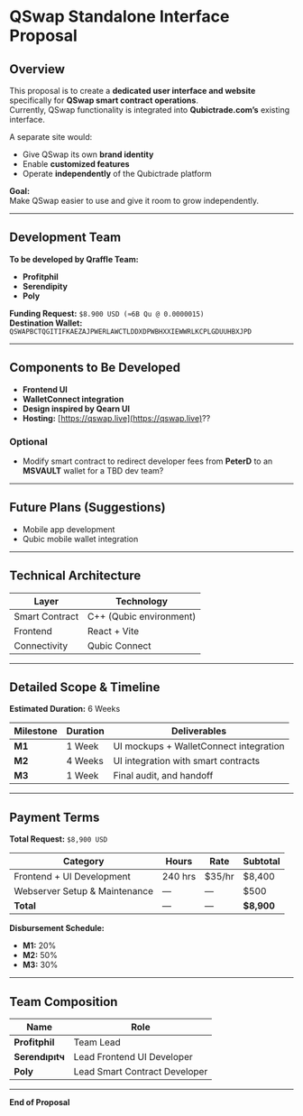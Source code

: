 # QSwap Standalone Interface Proposal

## Overview

This proposal is to create a **dedicated user interface and website** specifically for **QSwap smart contract operations**.  
Currently, QSwap functionality is integrated into **Qubictrade.com’s** existing interface.  

A separate site would:
- Give QSwap its own **brand identity**
- Enable **customized features**
- Operate **independently** of the Qubictrade platform

**Goal:**  
Make QSwap easier to use and give it room to grow independently.

---

## Development Team

**To be developed by Qraffle Team:**
- **Profitphil**  
- **Serendipity**  
- **Poly**

**Funding Request:** `$8.900 USD (≈6B Qu @ 0.0000015)`  
**Destination Wallet:**  
`QSWAPBCTQGITIFKAEZAJPWERLAWCTLDDXDPWBHXXIEWWRLKCPLGDUUHBXJPD`

---

## Components to Be Developed

- **Frontend UI**
- **WalletConnect integration**
- **Design inspired by Qearn UI**
- **Hosting:** [https://qswap.live](https://qswap.live)??

### Optional
- Modify smart contract to redirect developer fees from **PeterD** to an **MSVAULT** wallet for a TBD dev team?

---

## Future Plans (Suggestions)

- Mobile app development  
- Qubic mobile wallet integration  

---

## Technical Architecture

| Layer | Technology |
|-------|-------------|
| Smart Contract | C++ (Qubic environment) |
| Frontend | React + Vite |
| Connectivity | Qubic Connect |

---

## Detailed Scope & Timeline

**Estimated Duration:** 6 Weeks  

| Milestone | Duration | Deliverables |
|------------|-----------|---------------|
| **M1** | 1 Week | UI mockups + WalletConnect integration |
| **M2** | 4 Weeks | UI integration with smart contracts |
| **M3** | 1 Week | Final audit, and handoff |

---

## Payment Terms

**Total Request:** `$8,900 USD`

| Category | Hours | Rate | Subtotal |
|-----------|--------|------|-----------|
| Frontend + UI Development | 240 hrs | $35/hr | $8,400 |
| Webserver Setup & Maintenance | — | — | $500 |
| **Total** | — | — | **$8,900** |

**Disbursement Schedule:**
- **M1:** 20%  
- **M2:** 50%  
- **M3:** 30%  

---

## Team Composition

| Name | Role |
|------|------|
| **Profitphil** | Team Lead |
| **Serendıpıtч** | Lead Frontend UI Developer |
| **Poly** | Lead Smart Contract Developer |

---

**End of Proposal**
